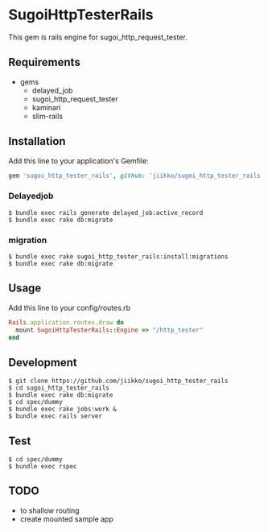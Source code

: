 # SugoiHttpTesterRails
This gem is rails engine for sugoi_http_request_tester.

## Requirements
* gems
  * delayed_job
  * sugoi_http_request_tester
  * kaminari
  * slim-rails

## Installation
Add this line to your application's Gemfile:

```ruby
gem 'sugoi_http_tester_rails', github: 'jiikko/sugoi_http_tester_rails'
```

### Delayedjob
```
$ bundle exec rails generate delayed_job:active_record
$ bundle exec rake db:migrate
```

### migration
```
$ bundle exec rake sugoi_http_tester_rails:install:migrations
$ bundle exec rake db:migrate
```

## Usage
Add this line to your config/routes.rb

```ruby
Rails.application.routes.draw do
  mount SugoiHttpTesterRails::Engine => "/http_tester"
end
```

## Development
```
$ git clone https://github.com/jiikko/sugoi_http_tester_rails
$ cd sugoi_http_tester_rails
$ bundle exec rake db:migrate
$ cd spec/dummy
$ bundle exec rake jobs:work &
$ bundle exec rails server
```

## Test
```shell
$ cd spec/dummy
$ bundle exec rspec
```

## TODO
* to shallow routing
* create mounted sample app
